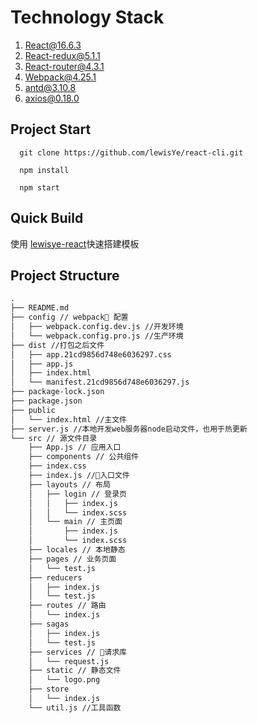 # Technology Stack
  1. React@16.6.3
  2. React-redux@5.1.1
  3. React-router@4.3.1
  4. Webpack@4.25.1
  5. antd@3.10.8
  6. axios@0.18.0

## Project Start
    
      git clone https://github.com/lewisYe/react-cli.git

      npm install
      
      npm start 

## Quick Build

使用 [lewisye-react](https://github.com/lewisYe/generator-react)快速搭建模板

## Project Structure
```txt
.
├── README.md
├── config // webpack 配置
│   ├── webpack.config.dev.js //开发环境
│   └── webpack.config.pro.js //生产环境
├── dist //打包之后文件
│   ├── app.21cd9856d748e6036297.css
│   ├── app.js
│   ├── index.html
│   └── manifest.21cd9856d748e6036297.js
├── package-lock.json
├── package.json
├── public
│   └── index.html //主文件
├── server.js //本地开发web服务器node启动文件，也用于热更新
└── src // 源文件目录
    ├── App.js // 应用入口
    ├── components // 公共组件
    ├── index.css
    ├── index.js //入口文件
    ├── layouts // 布局
    │   ├── login // 登录页
    │   │   ├── index.js
    │   │   └── index.scss
    │   └── main // 主页面
    │       ├── index.js
    │       └── index.scss
    ├── locales // 本地静态
    ├── pages // 业务页面
    │   └── test.js
    ├── reducers 
    │   ├── index.js
    │   └── test.js
    ├── routes // 路由
    │   └── index.js
    ├── sagas
    │   ├── index.js
    │   └── test.js
    ├── services // 请求库
    │   └── request.js
    ├── static // 静态文件
    │   └── logo.png
    ├── store
    │   └── index.js
    └── util.js //工具函数

```


